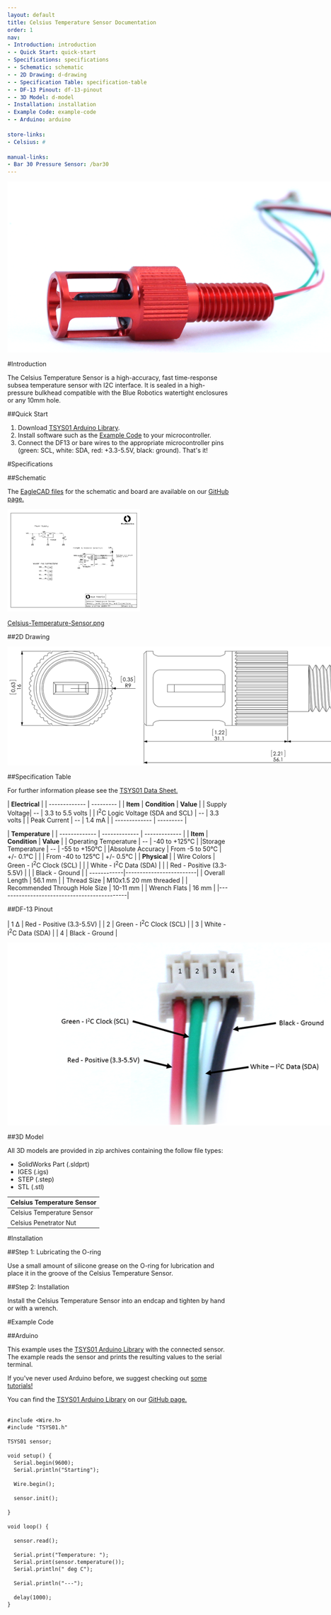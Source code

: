 ```yaml
---
layout: default
title: Celsius Temperature Sensor Documentation
order: 1
nav:
- Introduction: introduction
- - Quick Start: quick-start
- Specifications: specifications
- - Schematic: schematic
- - 2D Drawing: d-drawing
- - Specification Table: specification-table
- - DF-13 Pinout: df-13-pinout
- - 3D Model: d-model
- Installation: installation
- Example Code: example-code
- - Arduino: arduino

store-links:
- Celsius: #

manual-links:
- Bar 30 Pressure Sensor: /bar30
---
```


<img src="/celsius/cad/temp-sensor-4.png" class="img-responsive" style="max-width:900px" />

#Introduction

The Celsius Temperature Sensor is a high-accuracy, fast time-response subsea temperature sensor with I2C interface. It is sealed in a high-pressure bulkhead compatible with the Blue Robotics watertight enclosures or any 10mm hole.

##Quick Start

1. Download [TSYS01 Arduino Library](https://github.com/bluerobotics/BlueRobotics_TSYS01_Library).
2. Install software such as the [Example Code](#example-code) to your microcontroller.
3. Connect the DF13 or bare wires to the appropriate microcontroller pins (green: SCL, white: SDA, red: +3.3-5.5V, black: ground). That's it!

#Specifications

##Schematic

The [EagleCAD files](https://github.com/bluerobotics/Celsius-Temperature-Sensor) for the schematic and board are available on our [GitHub page.](https://github.com/bluerobotics)

[<img src="/celsius/cad/Celsius-Temperature-Sensor.png" class="img-responsive" style="max-width:300px" />](/celsius/cad/Celsius-Temperature-Sensor.png)

[Celsius-Temperature-Sensor.png](/celsius/cad/Celsius-Temperature-Sensor.png)

##2D Drawing

<img src="/celsius/cad/CELSIUS-TEMPERATURE-SENSOR-ASSEMBLY-X1.png" class="img-responsive" style="max-width:900px" />

##Specification Table

For further information please see the [TSYS01 Data Sheet.](http://meas-spec.com/downloads/TSYS01_Digital_Temperature_Sensor.pdf)

|      **Electrical**       |
| ------------- | --------- |
| **Item** | **Condition** | **Value** |
| Supply Voltage| -- | 3.3 to 5.5 volts |
| I<sup>2</sup>C Logic Voltage (SDA and SCL) | -- | 3.3 volts |
| Peak Current   | -- | 1.4 mA   |
| ------------- | --------- |

|            **Temperature**            			 |
| ------------- | ------------- | ------------- |
| **Item** | **Condition** | **Value** |
| Operating Temperature | -- | -40 to +125&deg;C |
|Storage Temperature | -- | -55 to +150&deg;C                        |
|Absolute Accuracy   | From -5 to 50&deg;C | +/- 0.1&deg;C      |
|                    | From -40 to 125&deg;C |  +/- 0.5&deg;C   |
|  **Physical**  |
| Wire Colors | Green - I<sup>2</sup>C Clock (SCL) |
|             | White - I<sup>2</sup>C Data (SDA)  |
|             | Red - Positive (3.3-5.5V) |
|             | Black - Ground          |
| ------------|-------------------------|
| Overall Length | 56.1 mm |
| Thread Size    | M10x1.5 20 mm threaded |
| Recommended Through Hole Size | 10-11 mm |
| Wrench Flats | 16 mm |
|---------------------------------------------|


##DF-13 Pinout

| 1 &Delta; |  Red - Positive (3.3-5.5V) |
| 2 |  Green - I<sup>2</sup>C Clock (SCL) |
| 3 |  White - I<sup>2</sup>C Data (SDA)  |
| 4 |  Black - Ground          |

<img src="/celsius/cad/DF-13_Pinout.png" class="img-responsive" style="max-width:900px" />

##3D Model

All 3D models are provided in zip archives containing the follow file types:

- SolidWorks Part (.sldprt)
- IGES (.igs) 
- STEP (.step)
- STL (.stl)

|		**Celsius Temperature Sensor**																						|
| --------------------------------------------------------------------------------------------- |
| Celsius Temperature Sensor    | [CELSIUS-TEMPERATURE-SENSOR-ASSEMBLY-X1](cad/CELSIUS-TEMPERATURE-SENSOR-ASSEMBLY-X1.zip) |
| Celsius Penetrator Nut		 | [PENETRATOR-M-NUT-10-A-R2.zip](http://www.bluerobotics.com/models/PENETRATOR-M-NUT-10-A-R2.zip)|																								|

#Installation

##Step 1: Lubricating the O-ring

Use a small amount of silicone grease on the O-ring for lubrication and place it in the groove of the Celsius Temperature Sensor. 

##Step 2: Installation

Install the Celsius Temperature Sensor into an endcap and tighten by hand or with a wrench.

#Example Code

##Arduino

This example uses the [TSYS01 Arduino Library](https://github.com/bluerobotics/TSYS01) with the connected sensor. The example reads the sensor and prints the resulting values to the serial terminal.

If you've never used Arduino before, we suggest checking out [some tutorials!](https://www.arduino.cc/en/Tutorial/HomePage)

You can find the [TSYS01 Arduino Library](https://github.com/bluerobotics/TSYS01) on our [GitHub page.](https://github.com/bluerobotics)

~~~~~~~~~~ 

#include <Wire.h>
#include "TSYS01.h"

TSYS01 sensor;

void setup() {
  Serial.begin(9600);
  Serial.println("Starting");
  
  Wire.begin();

  sensor.init();

}

void loop() {

  sensor.read();
 
  Serial.print("Temperature: ");
  Serial.print(sensor.temperature()); 
  Serial.println(" deg C");
   
  Serial.println("---");

  delay(1000);
}

~~~~~~~~~~~~~~~~
